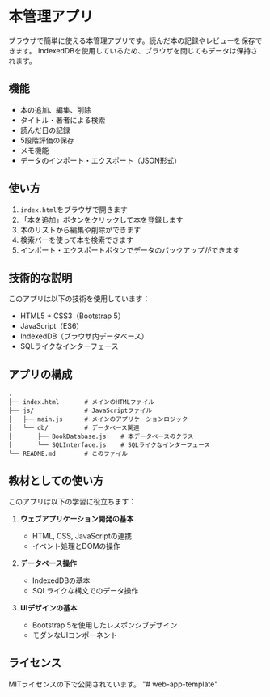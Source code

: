 # 本管理アプリ

ブラウザで簡単に使える本管理アプリです。読んだ本の記録やレビューを保存できます。
IndexedDBを使用しているため、ブラウザを閉じてもデータは保持されます。

## 機能

- 本の追加、編集、削除
- タイトル・著者による検索
- 読んだ日の記録
- 5段階評価の保存
- メモ機能
- データのインポート・エクスポート（JSON形式）

## 使い方

1. `index.html`をブラウザで開きます
2. 「本を追加」ボタンをクリックして本を登録します
3. 本のリストから編集や削除ができます
4. 検索バーを使って本を検索できます
5. インポート・エクスポートボタンでデータのバックアップができます

## 技術的な説明

このアプリは以下の技術を使用しています：

- HTML5 + CSS3（Bootstrap 5）
- JavaScript（ES6）
- IndexedDB（ブラウザ内データベース）
- SQLライクなインターフェース

## アプリの構成

```
.
├── index.html       # メインのHTMLファイル
├── js/              # JavaScriptファイル
│   ├── main.js      # メインのアプリケーションロジック
│   └── db/          # データベース関連
│       ├── BookDatabase.js    # 本データベースのクラス
│       └── SQLInterface.js    # SQLライクなインターフェース
└── README.md        # このファイル
```

## 教材としての使い方

このアプリは以下の学習に役立ちます：

1. **ウェブアプリケーション開発の基本**
   - HTML, CSS, JavaScriptの連携
   - イベント処理とDOMの操作

2. **データベース操作**
   - IndexedDBの基本
   - SQLライクな構文でのデータ操作

3. **UIデザインの基本**
   - Bootstrap 5を使用したレスポンシブデザイン
   - モダンなUIコンポーネント

## ライセンス

MITライセンスの下で公開されています。
"# web-app-template" 
